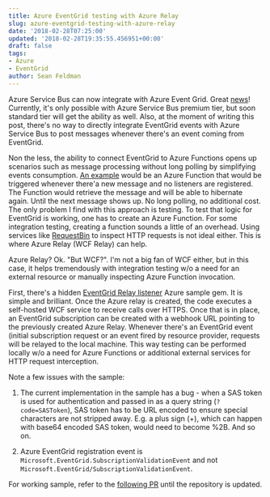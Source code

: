 ```yaml
---
title: Azure EventGrid testing with Azure Relay
slug: azure-eventgrid-testing-with-azure-relay
date: '2018-02-28T07:25:00'
updated: '2018-02-28T19:35:55.456951+00:00'
draft: false
tags:
- Azure
- EventGrid
author: Sean Feldman
---
```

Azure Service Bus can now integrate with Azure Event Grid. Great [news][1]! Currently, it's only possible with Azure Service Bus premium tier, but soon standard tier will get the ability as well. Also, at the moment of writing this post, there's no way to directly integrate EventGrid events with Azure Service Bus to post messages whenever there's an event coming from EventGrid.

Non the less, the ability to connect EventGrid to Azure Functions opens up scenarios such as message processing without long polling by simplifying events consumption. [An example][2] would be an Azure Function that would be triggered whenever there'a new message and no listeners are registered. The Function would retrieve the message and will be able to hibernate again. Until the next message shows up. No long polling, no additional cost. The only problem I find with this approach is testing. To test that logic for EventGrid is working, one has to create an Azure Function. For some integration testing, creating a function sounds a little of an overhead. Using services like [RequestBin][3] to inspect HTTP requests is not ideal either. This is where Azure Relay (WCF Relay) can help.

Azure Relay? Ok. "But WCF?". I'm not a big fan of WCF either, but in this case, it helps tremendously with integration testing w/o a need for an external resource or manually inspecting Azure Function invocation.

First, there's a hidden [EventGrid Relay listener][4] Azure sample gem. It is simple and brilliant. Once the Azure relay is created, the code executes a self-hosted WCF service to receive calls over HTTPS. Once that is in place, an EventGrid subscription can be created with a webhook URL pointing to the previously created Azure Relay. Whenever there's an EventGrid event (initial subscription request or an event fired by resource provider, requests will be relayed to the local machine. This way testing can be performed locally w/o a need for Azure Functions or additional external services for HTTP request interception.

Note a few issues with the sample:

 1. The current implementation in the sample has a bug - when a SAS token is used for authentication and passed in as a query string (`?code=SASToken`), SAS token has to be URL encoded to ensure special characters are not stripped away. E.g. a plus sign (+), which can happen with base64 encoded SAS token, would need to become %2B. And so on.
 2. Azure EventGrid registration event is `Microsoft.EventGrid.SubscriptionValidationEvent` and not `Microsoft.EventGrid/SubscriptionValidationEvent`.

For working sample, refer to the [following PR][5] until the repository is updated.


[1]: https://azure.microsoft.com/en-us/blog/azure-service-bus-now-integrates-with-azure-event-grid/
[2]: https://docs.microsoft.com/en-us/azure/service-bus-messaging/service-bus-to-event-grid-integration-example
[3]: https://requestb.in
[4]: https://github.com/Azure-Samples/event-grid-relay-listener/
[5]: https://github.com/Azure-Samples/event-grid-relay-listener/pull/2
